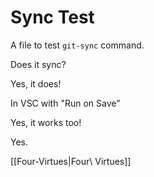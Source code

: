 # Sync Test

A file to test `git-sync` command.

Does it sync?

Yes, it does!

In VSC with "Run on Save"

Yes, it works too!

Yes.

[[Four-Virtues|Four\ Virtues]]
